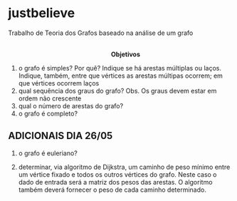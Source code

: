 # justbelieve
Trabalho de Teoria dos Grafos baseado na análise de um grafo
<br>
<br>
<ol>
	<p style="text-align: center;"><b>Objetivos </b></p>
  <li>o grafo é simples? Por quê? Indique se há arestas múltiplas  ou laços. Indique, também, entre que vértices as arestas múltipas ocorrem; em que vértices ocorrem laços </li>
  <li>qual sequência dos graus do grafo? Obs. Os graus devem estar em ordem não crescente </li>
  <li>qual o número de arestas do grafo? </li>
  <li>o grafo é completo?</li>
	</ol>
<h2>ADICIONAIS DIA 26/05</h2>
<ol>
 <li>o grafo é euleriano?</li>
  <li><p>determinar, via algoritmo de Dijkstra, um caminho de peso mínimo entre um vértice fixado e todos os outros vértices do grafo. Neste caso o dado de entrada será a matriz dos pesos das arestas. O algoritmo também deverá fornecer o peso de cada caminho determinado.</p> </li>
</ol>
